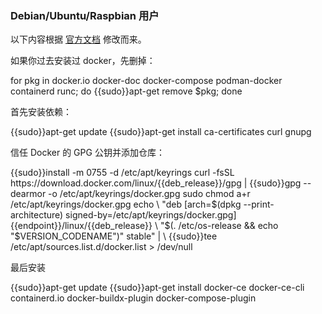 ### Debian/Ubuntu/Raspbian 用户

以下内容根据 [官方文档](https://docs.docker.com/engine/install/debian/) 修改而来。

如果你过去安装过 docker，先删掉：

<tmpl z-lang="bash">
for pkg in docker.io docker-doc docker-compose podman-docker containerd runc; do {{sudo}}apt-get remove $pkg; done
</tmpl>

首先安装依赖：

<tmpl z-lang="bash">
{{sudo}}apt-get update
{{sudo}}apt-get install ca-certificates curl gnupg
</tmpl>

信任 Docker 的 GPG 公钥并添加仓库：

<tmpl z-lang="bash" z-input="deb_release">
{{sudo}}install -m 0755 -d /etc/apt/keyrings
curl -fsSL https://download.docker.com/linux/{{deb_release}}/gpg | {{sudo}}gpg --dearmor -o /etc/apt/keyrings/docker.gpg
sudo chmod a+r /etc/apt/keyrings/docker.gpg
echo \
  "deb [arch=$(dpkg --print-architecture) signed-by=/etc/apt/keyrings/docker.gpg] {{endpoint}}/linux/{{deb_release}} \
  "$(. /etc/os-release && echo "$VERSION_CODENAME")" stable" | \
  {{sudo}}tee /etc/apt/sources.list.d/docker.list > /dev/null
</tmpl>

最后安装

<tmpl z-lang="bash">
{{sudo}}apt-get update
{{sudo}}apt-get install docker-ce docker-ce-cli containerd.io docker-buildx-plugin docker-compose-plugin
</tmpl>
